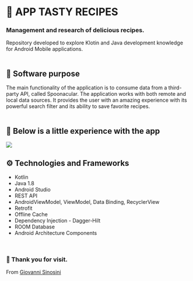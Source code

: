 
# :spaghetti: APP TASTY RECIPES
### Management and research of delicious recipes.

Repository developed to explore Klotin and Java development knowledge for Android Mobile applications.
<br/>
<br/>

## :dart:  Software purpose

The main functionality of the application is to consume data from a third-party API, called Spoonacular. The application works with both remote and local data sources. It provides the user with an amazing experience with its powerful search filter and its ability to save favorite recipes.
<br/>
<br/>

## :mag_right:  Below is a little experience with the app

![](/docs/image/app_recipes.gif)
<br/>

## :gear: Technologies and Frameworks

* Kotlin
* Java 1.8
* Android Studio
* REST API
* AndroidViewModel, ViewModel, Data Binding, RecyclerView
* Retrofit
* Offline Cache
* Dependency Injection - Dagger-Hilt
* ROOM Database
* Android Architecture Components
<br/>

### :pray: Thank you for visit.

From <a href="https://github.com/GiovanniSinosini" target="_blank">Giovanni Sinosini</a>


